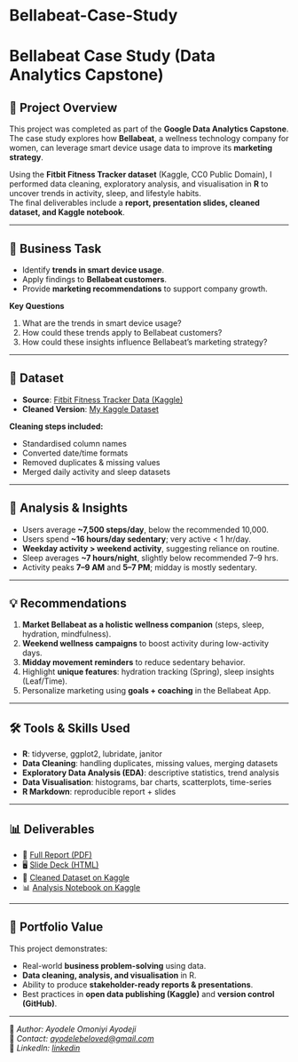 # Bellabeat-Case-Study

# Bellabeat Case Study (Data Analytics Capstone)

## 📌 Project Overview
This project was completed as part of the **Google Data Analytics Capstone**.  
The case study explores how **Bellabeat**, a wellness technology company for women, can leverage smart device usage data to improve its **marketing strategy**.  

Using the **Fitbit Fitness Tracker dataset** (Kaggle, CC0 Public Domain), I performed data cleaning, exploratory analysis, and visualisation in **R** to uncover trends in activity, sleep, and lifestyle habits.  
The final deliverables include a **report, presentation slides, cleaned dataset, and Kaggle notebook**.

---

## 🎯 Business Task
- Identify **trends in smart device usage**.  
- Apply findings to **Bellabeat customers**.  
- Provide **marketing recommendations** to support company growth.  

**Key Questions**  
1. What are the trends in smart device usage?  
2. How could these trends apply to Bellabeat customers?  
3. How could these insights influence Bellabeat’s marketing strategy?  

---

## 📂 Dataset
- **Source**: [Fitbit Fitness Tracker Data (Kaggle)](https://www.kaggle.com/datasets/arashnic/fitbit)  
- **Cleaned Version**: [My Kaggle Dataset](https://www.kaggle.com/datasets/beloved19/cleaned-fitbit-act-and-sleep-data-bellabeat-case-st) 

**Cleaning steps included:**  
- Standardised column names  
- Converted date/time formats  
- Removed duplicates & missing values  
- Merged daily activity and sleep datasets  

---

## 🔎 Analysis & Insights
- Users average **~7,500 steps/day**, below the recommended 10,000.  
- Users spend **~16 hours/day sedentary**; very active < 1 hr/day.  
- **Weekday activity > weekend activity**, suggesting reliance on routine.  
- Sleep averages **~7 hours/night**, slightly below recommended 7–9 hrs.  
- Activity peaks **7–9 AM** and **5–7 PM**; midday is mostly sedentary.  

---

## 💡 Recommendations
1. **Market Bellabeat as a holistic wellness companion** (steps, sleep, hydration, mindfulness).  
2. **Weekend wellness campaigns** to boost activity during low-activity days.  
3. **Midday movement reminders** to reduce sedentary behavior.  
4. Highlight **unique features**: hydration tracking (Spring), sleep insights (Leaf/Time).  
5. Personalize marketing using **goals + coaching** in the Bellabeat App.  

---

## 🛠️ Tools & Skills Used
- **R**: tidyverse, ggplot2, lubridate, janitor  
- **Data Cleaning**: handling duplicates, missing values, merging datasets  
- **Exploratory Data Analysis (EDA)**: descriptive statistics, trend analysis  
- **Data Visualisation**: histograms, bar charts, scatterplots, time-series  
- **R Markdown**: reproducible report + slides  

---

## 📊 Deliverables
- 📄 [Full Report (PDF)](./bellabeat_case_study.pdf)  
- 🖥️ [Slide Deck (HTML)](./bellabeat_case_study_slides.html)  
- 📂 [Cleaned Dataset on Kaggle](https://www.kaggle.com/yourusername/bellabeat-fitbit-cleaned)  
- 📊 [Analysis Notebook on Kaggle](https://www.kaggle.com/code/beloved19/bellabeat-case-study-data-analytics-capstone) 

---

## 🚀 Portfolio Value
This project demonstrates:  
- Real-world **business problem-solving** using data.  
- **Data cleaning, analysis, and visualisation** in R.  
- Ability to produce **stakeholder-ready reports & presentations**.  
- Best practices in **open data publishing (Kaggle)** and **version control (GitHub)**.  

---

👤 *Author: Ayodele Omoniyi Ayodeji*  
📧 *Contact: ayodelebeloved@gmail.com*  
🔗 *LinkedIn: [linkedin](https://www.linkedin.com/in/omoniyi-ayodele-aa3112223/)*  
